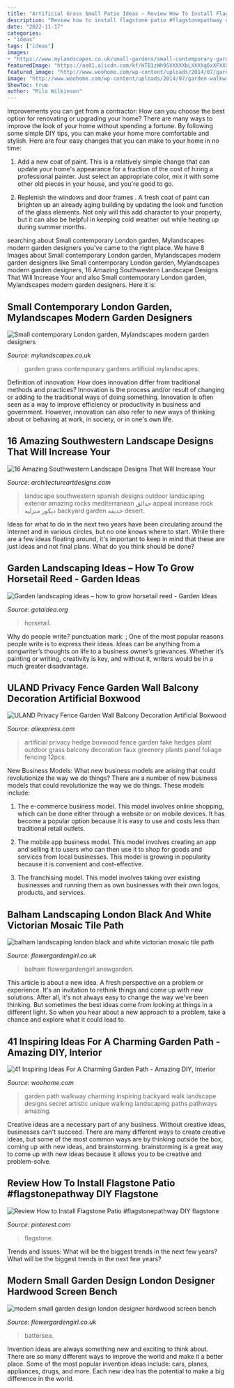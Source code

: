 ```yaml
---
title: "Artificial Grass Small Patio Ideas ~ Review How To Install Flagstone Patio #flagstonepathway Diy Flagstone"
description: "Review how to install flagstone patio #flagstonepathway diy flagstone"
date: "2022-11-17"
categories:
- "ideas"
tags: ["ideas"]
images:
- "https://www.mylandscapes.co.uk/small-gardens/small-contemporary-garden/artificial-grass-garden.jpg"
featuredImage: "https://ae01.alicdn.com/kf/HTB1zWh9SVXXXXbLXXXXq6xXFXXXX/ULAND-Privacy-Fence-Garden-Wall-Balcony-Decoration-Artificial-Boxwood-Hedge-Faux-Plant-Grass-Greenery-Panel.jpg"
featured_image: "http://www.woohome.com/wp-content/uploads/2014/07/garden-walkway-ideas-5.jpg"
image: "http://www.woohome.com/wp-content/uploads/2014/07/garden-walkway-ideas-5.jpg"
ShowToc: true
author: "Milo Wilkinson"
---
```



Improvements you can get from a contractor: How can you choose the best option for renovating or upgrading your home?
There are many ways to improve the look of your home without spending a fortune. By following some simple DIY tips, you can make your home more comfortable and stylish. Here are four easy changes that you can make to your home in no time:
1. Add a new coat of paint. This is a relatively simple change that can update your home's appearance for a fraction of the cost of hiring a professional painter. Just select an appropriate color, mix it with some other old pieces in your house, and you're good to go.

2. Replenish the windows and door frames . A fresh coat of paint can brighten up an already aging building by updating the look and function of the glass elements. Not only will this add character to your property, but it can also be helpful in keeping cold weather out while heating up during summer months.


	

		
searching about Small contemporary London garden, Mylandscapes modern garden designers you've came to the right place. We have 8 Images about Small contemporary London garden, Mylandscapes modern garden designers like Small contemporary London garden, Mylandscapes modern garden designers, 16 Amazing Southwestern Landscape Designs That Will Increase Your and also Small contemporary London garden, Mylandscapes modern garden designers. Here it is:
		
    
## Small Contemporary London Garden, Mylandscapes Modern Garden Designers

<img loading=lazy src="https://www.mylandscapes.co.uk/small-gardens/small-contemporary-garden/artificial-grass-garden.jpg" onerror="this.onerror=null;this.src='https://tse2.mm.bing.net/th?id=OIP.5o1tz1wo1EhgxpFLku2yIQHaEo&amp;pid=15.1';" alt="Small contemporary London garden, Mylandscapes modern garden designers">

_Source: mylandscapes.co.uk_

>garden grass contemporary gardens artificial mylandscapes. 

	

Definition of innovation: How does innovation differ from traditional methods and practices?
Innovation is the process and/or result of changing or adding to the traditional ways of doing something. Innovation is often seen as a way to improve efficiency or productivity in business and government. However, innovation can also refer to new ways of thinking about or behaving at work, in society, or in one's own life.

    
## 16 Amazing Southwestern Landscape Designs That Will Increase Your

<img loading=lazy src="http://www.architectureartdesigns.com/wp-content/uploads/2016/04/16-Amazing-Southwestern-Landscape-Designs-That-Will-Increase-Your-Outdoor-Appeal-9.jpg" onerror="this.onerror=null;this.src='https://tse1.mm.bing.net/th?id=OIP.0POYPZkCvS_eej6MgV7v6AHaE7&amp;pid=15.1';" alt="16 Amazing Southwestern Landscape Designs That Will Increase Your">

_Source: architectureartdesigns.com_

>landscape southwestern spanish designs outdoor landscaping exterior amazing rocks mediterranean حدائق appeal increase rock ديكور منزليه backyard garden حديقه desert. 

	

Ideas for what to do in the next two years have been circulating around the internet and in various circles, but no one knows where to start. While there are a few ideas floating around, it's important to keep in mind that these are just ideas and not final plans. What do you think should be done?

    
## Garden Landscaping Ideas – How To Grow Horsetail Reed - Garden Ideas

<img loading=lazy src="http://www.gotaidea.org/images/201611/how-to-grow-horsetail-reed-patio-design-wood-deck-gravel.jpg" onerror="this.onerror=null;this.src='https://tse2.mm.bing.net/th?id=OIP.iVk_AFzR-2R1enVgaEmbMQHaLK&amp;pid=15.1';" alt="Garden landscaping ideas – how to grow horsetail reed - Garden Ideas">

_Source: gotaidea.org_

>horsetail. 

	

Why do people write?
punctuation mark: ;
One of the most popular reasons people write is to express their ideas. Ideas can be anything from a songwriter’s thoughts on life to a business owner’s grievances. Whether it’s painting or writing, creativity is key, and without it, writers would be in a much greater disadvantage.

    
## ULAND Privacy Fence Garden Wall Balcony Decoration Artificial Boxwood

<img loading=lazy src="https://ae01.alicdn.com/kf/HTB1zWh9SVXXXXbLXXXXq6xXFXXXX/ULAND-Privacy-Fence-Garden-Wall-Balcony-Decoration-Artificial-Boxwood-Hedge-Faux-Plant-Grass-Greenery-Panel.jpg" onerror="this.onerror=null;this.src='https://tse4.mm.bing.net/th?id=OIP.MfOhkGj0JVekqqnCyCyCDgHaHa&amp;pid=15.1';" alt="ULAND Privacy Fence Garden Wall Balcony Decoration Artificial Boxwood">

_Source: aliexpress.com_

>artificial privacy hedge boxwood fence garden fake hedges plant outdoor grass balcony decoration faux greenery plants panel foliage fencing 12pcs. 

	

New Business Models: What new business models are arising that could revolutionize the way we do things?
There are a number of new business models that could revolutionize the way we do things. These models include:
1. The e-commerce business model. This model involves online shopping, which can be done either through a website or on mobile devices. It has become a popular option because it is easy to use and costs less than traditional retail outlets.

2. The mobile app business model. This model involves creating an app and selling it to users who can then use it to shop for goods and services from local businesses. This model is growing in popularity because it is convenient and cost-effective.

3. The franchising model. This model involves taking over existing businesses and running them as own businesses with their own logos, products, and services.

    
## Balham Landscaping London Black And White Victorian Mosaic Tile Path

<img loading=lazy src="https://flowergardengirl.co.uk/wp-content/uploads/2016/03/classic-50-black-and-white-victorian-mosaic-tile-path-576x1024.jpg" onerror="this.onerror=null;this.src='https://tse1.mm.bing.net/th?id=OIP.Zdmt1Wf1Bkn_SU1qKeAzvwHaNK&amp;pid=15.1';" alt="balham landscaping london black and white victorian mosaic tile path">

_Source: flowergardengirl.co.uk_

>balham flowergardengirl anewgarden. 

	

This article is about a new idea. A fresh perspective on a problem or experience. It's an invitation to rethink things and come up with new solutions. After all, it's not always easy to change the way we've been thinking. But sometimes the best ideas come from looking at things in a different light. So when you hear about a new approach to a problem, take a chance and explore what it could lead to.

    
## 41 Inspiring Ideas For A Charming Garden Path - Amazing DIY, Interior

<img loading=lazy src="http://www.woohome.com/wp-content/uploads/2014/07/garden-walkway-ideas-5.jpg" onerror="this.onerror=null;this.src='https://tse4.mm.bing.net/th?id=OIP.vHbbLCU92F5SEH6OmiGN4QHaLu&amp;pid=15.1';" alt="41 Inspiring Ideas For A Charming Garden Path - Amazing DIY, Interior">

_Source: woohome.com_

>garden path walkway charming inspiring backyard walk landscape designs secret artistic unique walking landscaping paths pathways amazing. 

	

Creative ideas are a necessary part of any business. Without creative ideas, businesses can't succeed. There are many different ways to create creative ideas, but some of the most common ways are by thinking outside the box, coming up with new ideas, and brainstorming. brainstorming is a great way to come up with new ideas because it allows you to be creative and problem-solve.

    
## Review How To Install Flagstone Patio #flagstonepathway DIY Flagstone

<img loading=lazy src="https://i.pinimg.com/736x/0f/64/fb/0f64fb08d2b3ca66c0653317f24c1418.jpg" onerror="this.onerror=null;this.src='https://tse2.mm.bing.net/th?id=OIP.FzOvcu_DfaohThY2RxbUBQHaLX&amp;pid=15.1';" alt="Review How to Install Flagstone Patio #flagstonepathway DIY flagstone">

_Source: pinterest.com_

>flagstone. 

	

Trends and Issues: What will be the biggest trends in the next few years?
What will be the biggest trends in the next few years?

    
## Modern Small Garden Design London Designer Hardwood Screen Bench

<img loading=lazy src="https://flowergardengirl.co.uk/wp-content/uploads/2017/06/modern-small-garden-design-london-designer-hardwood-screen-bench-bespoke-storage-cream-paving-artificial-grass-maida-vale.jpg" onerror="this.onerror=null;this.src='https://tse2.mm.bing.net/th?id=OIP.Z_0RuAeGn14Q6jJMhPAYeQHaLL&amp;pid=15.1';" alt="modern small garden design london designer hardwood screen bench">

_Source: flowergardengirl.co.uk_

>battersea. 

	

Invention ideas are always something new and exciting to think about. There are so many different ways to improve the world and make it a better place. Some of the most popular invention ideas include: cars, planes, appliances, drugs, and more. Each new idea has the potential to make a big difference in the world.

